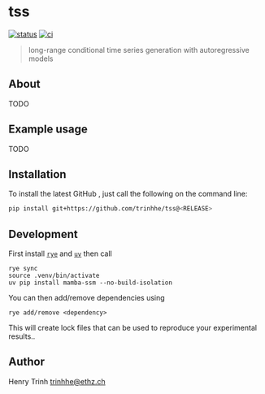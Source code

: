 # tss

[![status](http://www.repostatus.org/badges/latest/concept.svg)](http://www.repostatus.org/#concept)
[![ci](https://github.com/trinhhe/tss/actions/workflows/ci.yaml/badge.svg)](https://github.com/trinhhe/tss/actions/workflows/ci.yaml)

> long-range conditional time series generation with autoregressive models

## About

TODO

## Example usage

TODO

## Installation

To install the latest GitHub <RELEASE>, just call the following on the
command line:

```bash
pip install git+https://github.com/trinhhe/tss@<RELEASE>
```

## Development

First install [`rye`](https://rye.astral.sh/) and [`uv`](https://pypi.org/project/uv/) then call
```shell
rye sync
source .venv/bin/activate
uv pip install mamba-ssm --no-build-isolation
```

You can then add/remove dependencies using
```shell
rye add/remove <dependency>
```

This will create lock files that can be used to reproduce your experimental results..


## Author

Henry Trinh <a href="mailto:trinhhe@ethz.ch">trinhhe@ethz.ch</a>
